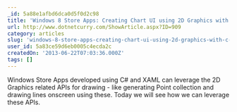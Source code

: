 ```yaml
---
_id: 5a88e1afbd6dca0d5f0d2c98
title: 'Windows 8 Store Apps: Creating Chart UI using 2D Graphics with C# and XAML'
url: http://www.dotnetcurry.com/ShowArticle.aspx?ID=909
category: articles
slug: 'windows-8-store-apps-creating-chart-ui-using-2d-graphics-with-c-and-xaml'
user_id: 5a83ce59d6eb0005c4ecda2c
createdOn: '2013-06-22T07:03:36.000Z'
tags: []
---
```


Windows Store Apps developed using C# and XAML can leverage the 2D Graphics related APIs for drawing - like generating Point collection and drawing lines onscreen using these. Today we will see how we can leverage these APIs.
